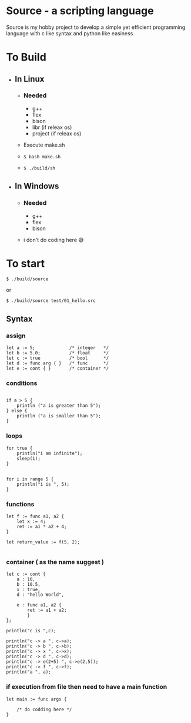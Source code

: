 # Source - a scripting language
Source is my hobby project to develop a simple yet efficient programming language with c like syntax and python like easiness

# To Build
- ## In Linux
    - ### Needed
        - g++
        - flex
        - bison
        - libr    (if releax os)
        - project (if releax os)

    - Execute make.sh
    - ``` $ bash make.sh ```
    - ``` $ ./build/sh ```


- ## In Windows
    - ### Needed
        - g++
        - flex
        - bison

    - i don't do coding here 😅


# To start

``` $ ./build/source ```

or

``` $ ./build/source test/01_hello.src ```


## Syntax

### assign
```
let a := 5;             /* integer   */
let b := 5.0;           /* float     */
let c := true           /* bool      */
let d := func arg { }   /* func      */
let e := cont { }       /* container */

```

### conditions
```

if a > 5 {
    println ("a is greater than 5");
} else {
    println ("a is smaller than 5");
}

```

### loops

```
for true {
    println("i am infinite");
    sleep(1);
}


for i in range 5 {
    println("i is ", 5);
}

```

### functions

```
let f := func a1, a2 {
    let x := 4;
    ret := a1 * a2 + 4;
}

let return_value := f(5, 2);


```

### container ( as the name suggest )
```
let c := cont {
    a : 10,
    b : 10.5,
    x : true,
    d : "hello World",
    
    e : func a1, a2 {
        ret := a1 + a2;
        }
};

println("c is ",c);

println("c -> a ", c->a);
println("c -> b ", c->b);
println("c -> x ", c->x);
println("c -> d ", c->d);
println("c -> e(2+5) ", c->e(2,5));
println("c -> f ", c->f);
println("a ", a);

```


### if execution from file then need to have a main function

```
let main := func args {

    /* do codding here */
}

```